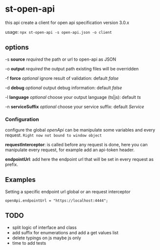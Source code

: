 # st-open-api

this api create a client for open api specification version 3.0.x

usage:
`npx st-open-api -s open-api.json -o client`

## options
-s **source** _required_ the path or url to open-api as JSON

-o **output** _required_ the output path existing files will be overridden

-f **force** _optional_  ignore result of validation: default _false_

-d **debug** _optional_  output debug information: default _false_

-l **language** _optional_ choose your output language (ts|js): default _ts_

-n **serviceSuffix** _optional_ choose your service suffix: default _Service_

### Configuration

configure the global _openApi_ can be manipulate some variables and every request.
`Right now not bound to window object`
 
**requestInterceptor**: is called before any request is done, here you can manipulate every request, for example add an api-token header.
 
**endpointUrl**: add here the endpoint url that will be set in every request as prefix.

## Examples

Setting a specific endpoint url global or an request interceptor

`openApi.endpointUrl = "https://localhost:4444";`

## TODO
- split logic of interface and class
- add suffix for enumerations and add a get values list 
- delete typings on js maybe js only 
- time to add tests

